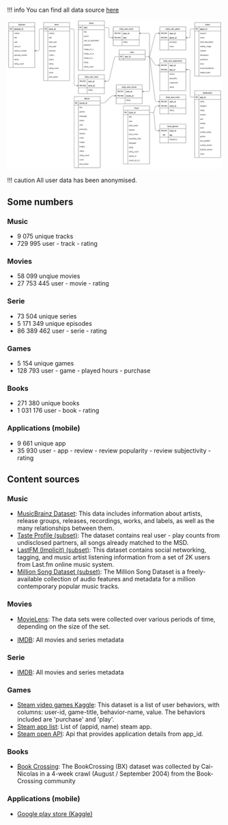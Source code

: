!!! info
    You can find all data source [here](https://github.com/RomainCtl/RecoFinement-Datasets)

![Recofinement Data source final schema](../assets/images/Recofinement_recovery_dataset.png)

!!! caution
    All user data has been anonymised.

## Some numbers

### Music

- 9 075 unique tracks
- 729 995 user - track - rating

### Movies

- 58 099 unqiue movies
- 27 753 445 user - movie - rating

### Serie

- 73 504 unique series
- 5 171 349 unique episodes
- 86 389 462 user - serie - rating

### Games

- 5 154 unique games
- 128 793 user - game - played hours - purchase

### Books

- 271 380 unique books
- 1 031 176 user - book - rating

### Applications (mobile)

- 9 661 unique app
- 35 930 user - app - review - review popularity - review subjectivity - rating


## Content sources

### Music

- [MusicBrainz Dataset](https://musicbrainz.org/doc/MusicBrainz_Database): This data includes information about artists, release groups, releases, recordings, works, and labels, as well as the many relationships between them.
- [Taste Profile (subset)](http://millionsongdataset.com/tasteprofile/): The dataset contains real user - play counts from undisclosed partners, all songs already matched to the MSD.
- [LastFM (Implicit) (subset)](https://grouplens.org/datasets/hetrec-2011/): This dataset contains social networking, tagging, and music artist listening information from a set of 2K users from Last.fm online music system.
- [Million Song Dataset (subset)](https://labrosa.ee.columbia.edu/millionsong/): The Million Song Dataset is a freely-available collection of audio features and metadata for a million contemporary popular music tracks.

### Movies

- [MovieLens](https://grouplens.org/datasets/movielens/): The data sets were collected over various periods of time, depending on the size of the set.

- [IMDB](https://developer.imdb.com/): All movies and series metadata

### Serie

- [IMDB](https://developer.imdb.com/): All movies and series metadata

### Games

- [Steam video games Kaggle](https://www.kaggle.com/tamber/steam-video-games/data): This dataset is a list of user behaviors, with columns: user-id, game-title, behavior-name, value. The behaviors included are 'purchase' and 'play'.
- [Steam app list](https://api.steampowered.com/ISteamApps/GetAppList/v2/): List of (appid, name) steam app.
- [Steam open API](https://store.steampowered.com/api/appdetails/?appids=1): Api that provides application details from app_id.

### Books

- [Book Crossing](http://www2.informatik.uni-freiburg.de/~cziegler/BX/): The BookCrossing (BX) dataset was collected by Cai-Nicolas in a 4-week crawl (August / September 2004) from the Book-Crossing community

### Applications (mobile)

- [Google play store (Kaggle)](https://www.kaggle.com/lava18/google-play-store-apps)
